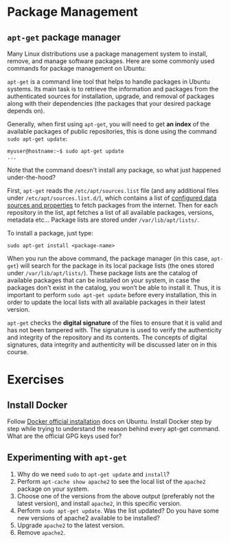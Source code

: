 # Package Management

## `apt-get` package manager

Many Linux distributions use a package management system to install, remove, and manage software packages. Here are some commonly used commands for package management on Ubuntu:

`apt-get` is a command line tool that helps to handle packages in Ubuntu systems. Its main task is to retrieve the information and packages from the authenticated sources for installation, upgrade, and removal of packages along with their dependencies (the packages that your desired package depends on).

Generally, when first using `apt-get`, you will need to get **an index** of the available packages of public repositories, this is done using the command `sudo apt-get update`:

```console
myuser@hostname:~$ sudo apt-get update
...
```

Note that the command doesn't install any package, so what just happened under-the-hood?

First, `apt-get` reads the `/etc/apt/sources.list` file (and any additional files under `/etc/apt/sources.list.d/`), which contains a list of [configured data sources and properties](https://bash.cyberciti.biz/guide//etc/apt/sources.list_file) to fetch packages from the internet. Then for each repository in the list, apt fetches a list of all available packages, versions, metadata etc... Package lists are stored under `/var/lib/apt/lists/`.

To install a package, just type:

```console
sudo apt-get install <package-name>
```

When you run the above command, the package manager (in this case, `apt-get`) will search for the package in its local package lists (the ones stored under `/var/lib/apt/lists/`). These package lists are the catalog of available packages that can be installed on your system, in case the packages don't exist in the catalog, you won’t be able to install it. Thus, it is important to perform `sudo apt-get update` before every installation, this in order to update the local lists with all available packages in their latest version.

`apt-get` checks the **digital signature** of the files to ensure that it is valid and has not been tampered with. The signature is used to verify the authenticity and integrity of the repository and its contents. The concepts of digital signatures, data integrity and authenticity will be discussed later on in this course.

# Exercises

## Install Docker 

Follow [Docker official installation](https://docs.docker.com/engine/install/ubuntu/) docs on Ubuntu. Install Docker step by step while trying to understand the reason behind every apt-get command. What are the official GPG keys used for?

## Experimenting with `apt-get`

1. Why do we need `sudo` to `apt-get update` and `install`?
2. Perform `apt-cache show apache2` to see the local list of the `apache2` package on your system.
3. Choose one of the versions from the above output (preferably not the latest version), and install `apache2`, in this specific version.
4. Perform `sudo apt-get update`. Was the list updated? Do you have some new versions of apache2 available to be installed?
5. Upgrade `apache2` to the latest version.
6. Remove `apache2`.

